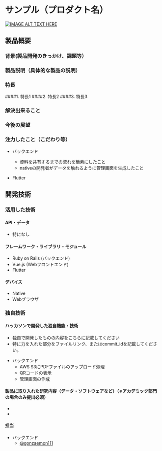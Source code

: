# サンプル（プロダクト名）

[![IMAGE ALT TEXT HERE](https://jphacks.com/wp-content/uploads/2020/09/JPHACKS2020_ogp.jpg)](https://www.youtube.com/watch?v=G5rULR53uMk)

## 製品概要
### 背景(製品開発のきっかけ、課題等）
### 製品説明（具体的な製品の説明）
### 特長
####1. 特長1
####2. 特長2
####3. 特長3

### 解決出来ること
### 今後の展望
### 注力したこと（こだわり等）
* バックエンド
  - 資料を共有するまでの流れを簡素にしたこと
  - nativeの開発者がデータを触れるように管理画面を生成したこと

* Flutter

## 開発技術
### 活用した技術
#### API・データ
* 特になし

#### フレームワーク・ライブラリ・モジュール
* Ruby on Rails (バックエンド)
* Vue.js (Webフロントエンド)
* Flutter

#### デバイス
* Native
* Webブラウザ

### 独自技術
#### ハッカソンで開発した独自機能・技術
* 独自で開発したものの内容をこちらに記載してください
* 特に力を入れた部分をファイルリンク、またはcommit_idを記載してください。

- バックエンド
  - AWS S3にPDFファイルのアップロード処理
  - QRコードの表示
  - 管理画面の作成

#### 製品に取り入れた研究内容（データ・ソフトウェアなど）（※アカデミック部門の場合のみ提出必須）
* 
* 

#### 担当

- バックエンド
  - [@gonzaemon111](https://github.com/gonzaemon111)